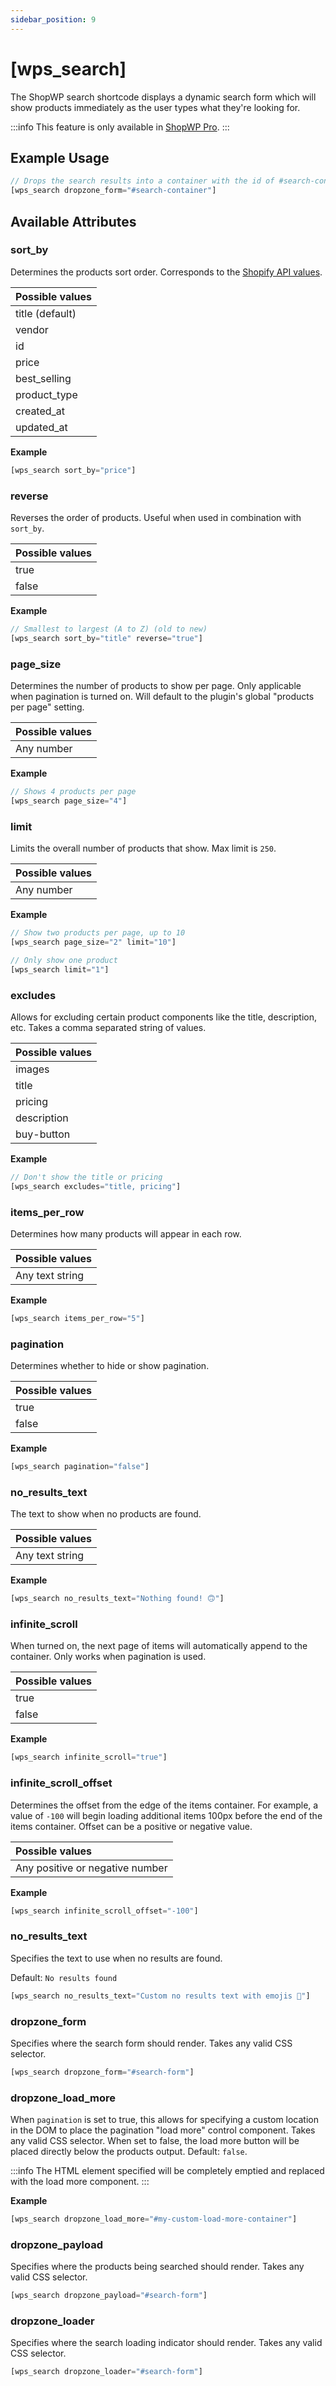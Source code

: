 ```yaml
---
sidebar_position: 9
---
```


# [wps_search]

The ShopWP search shortcode displays a dynamic search form which will show products immediately as the user types what they're looking for.

:::info
This feature is only available in [ShopWP Pro](https://wpshop.io/purchase?utm_medium=docs&utm_source=features&utm_campaign=upgrade).
:::

## Example Usage

```js
// Drops the search results into a container with the id of #search-container
[wps_search dropzone_form="#search-container"]
```

## Available Attributes

### sort_by

Determines the products sort order. Corresponds to the [Shopify API values](https://help.shopify.com/en/api/custom-storefronts/storefront-api/reference/enum/productsortkeys).

| Possible values |
| :-------------- |
| title (default) |
| vendor          |
| id              |
| price           |
| best_selling    |
| product_type    |
| created_at      |
| updated_at      |

**Example**

```js
[wps_search sort_by="price"]
```

### reverse

Reverses the order of products. Useful when used in combination with `sort_by`.

| Possible values |
| :-------------- |
| true            |
| false           |

**Example**

```js
// Smallest to largest (A to Z) (old to new)
[wps_search sort_by="title" reverse="true"]
```

### page_size

Determines the number of products to show per page. Only applicable when pagination is turned on. Will default to the plugin's global "products per page" setting.

| Possible values |
| :-------------- |
| Any number      |

**Example**

```js
// Shows 4 products per page
[wps_search page_size="4"]
```

### limit

Limits the overall number of products that show. Max limit is `250`.

| Possible values |
| :-------------- |
| Any number      |

**Example**

```js
// Show two products per page, up to 10
[wps_search page_size="2" limit="10"]

// Only show one product
[wps_search limit="1"]
```

### excludes

Allows for excluding certain product components like the title, description, etc. Takes a comma separated string of values.

| Possible values |
| :-------------- |
| images          |
| title           |
| pricing         |
| description     |
| buy-button      |

**Example**

```js
// Don't show the title or pricing
[wps_search excludes="title, pricing"]
```

### items_per_row

Determines how many products will appear in each row.

| Possible values |
| :-------------- |
| Any text string |

**Example**

```js
[wps_search items_per_row="5"]
```

### pagination

Determines whether to hide or show pagination.

| Possible values |
| :-------------- |
| true            |
| false           |

**Example**

```js
[wps_search pagination="false"]
```

### no_results_text

The text to show when no products are found.

| Possible values |
| :-------------- |
| Any text string |

**Example**

```js
[wps_search no_results_text="Nothing found! 🙃"]
```

### infinite_scroll

When turned on, the next page of items will automatically append to the container. Only works when pagination is used.

| Possible values |
| :-------------- |
| true            |
| false           |

**Example**

```js
[wps_search infinite_scroll="true"]
```

### infinite_scroll_offset

Determines the offset from the edge of the items container. For example, a value of `-100` will begin loading additional items 100px before the end of the items container. Offset can be a positive or negative value.

| Possible values                 |
| :------------------------------ |
| Any positive or negative number |

**Example**

```js
[wps_search infinite_scroll_offset="-100"]
```

### no_results_text

Specifies the text to use when no results are found.

Default: `No results found`

```js
[wps_search no_results_text="Custom no results text with emojis 🚨"]
```

### dropzone_form

Specifies where the search form should render. Takes any valid CSS selector.

```js
[wps_search dropzone_form="#search-form"]
```

### dropzone_load_more

When `pagination` is set to true, this allows for specifying a custom location in the DOM to place the pagination "load more" control component. Takes any valid CSS selector. When set to false, the load more button will be placed directly below the products output. Default: `false`.

:::info
The HTML element specified will be completely emptied and replaced with the load more component.
:::

**Example**

```js
[wps_search dropzone_load_more="#my-custom-load-more-container"]
```

### dropzone_payload

Specifies where the products being searched should render. Takes any valid CSS selector.

```js
[wps_search dropzone_payload="#search-form"]
```

### dropzone_loader

Specifies where the search loading indicator should render. Takes any valid CSS selector.

```js
[wps_search dropzone_loader="#search-form"]
```
